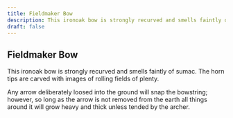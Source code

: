 ```yaml
---
title: Fieldmaker Bow
description: This ironoak bow is strongly recurved and smells faintly of sumac. The horn tips are carved with images of rolling fields of plenty....
draft: false
---
```


## Fieldmaker Bow

This ironoak bow is strongly recurved and smells faintly of sumac. The horn tips are carved with images of rolling fields of plenty.

Any arrow deliberately loosed into the ground will snap the bowstring; however, so long as the arrow is not removed from the earth all things around it will grow heavy and thick unless tended by the archer.
